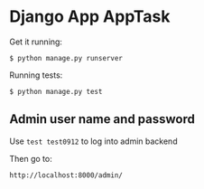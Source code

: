 Django App AppTask
===================

Get it running:

```
$ python manage.py runserver
```

Running tests:

```
$ python manage.py test
```

Admin user name and password
----------------------------
Use `test test0912` to log into admin backend

Then go to:

	http://localhost:8000/admin/
